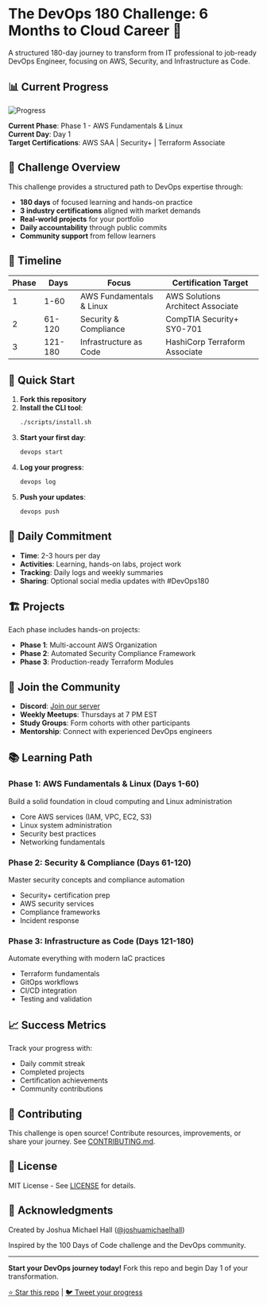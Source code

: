 # The DevOps 180 Challenge: 6 Months to Cloud Career 🚀

A structured 180-day journey to transform from IT professional to job-ready DevOps Engineer, focusing on AWS, Security, and Infrastructure as Code.

## 📊 Current Progress

![Progress](https://progress-bar.dev/0/?scale=180&title=Day&width=600&color=00ADD8&suffix=/180)

**Current Phase**: Phase 1 - AWS Fundamentals & Linux  
**Current Day**: Day 1  
**Target Certifications**: AWS SAA | Security+ | Terraform Associate

## 🎯 Challenge Overview

This challenge provides a structured path to DevOps expertise through:
- **180 days** of focused learning and hands-on practice
- **3 industry certifications** aligned with market demands
- **Real-world projects** for your portfolio
- **Daily accountability** through public commits
- **Community support** from fellow learners

## 📅 Timeline

| Phase | Days | Focus | Certification Target |
|-------|------|-------|---------------------|
| 1 | 1-60 | AWS Fundamentals & Linux | AWS Solutions Architect Associate |
| 2 | 61-120 | Security & Compliance | CompTIA Security+ SY0-701 |
| 3 | 121-180 | Infrastructure as Code | HashiCorp Terraform Associate |

## 🚀 Quick Start

1. **Fork this repository**
2. **Install the CLI tool**:
   ```bash
   ./scripts/install.sh
   ```
3. **Start your first day**:
   ```bash
   devops start
   ```
4. **Log your progress**:
   ```bash
   devops log
   ```
5. **Push your updates**:
   ```bash
   devops push
   ```

## 📝 Daily Commitment

- **Time**: 2-3 hours per day
- **Activities**: Learning, hands-on labs, project work
- **Tracking**: Daily logs and weekly summaries
- **Sharing**: Optional social media updates with #DevOps180

## 🏗️ Projects

Each phase includes hands-on projects:
- **Phase 1**: Multi-account AWS Organization
- **Phase 2**: Automated Security Compliance Framework  
- **Phase 3**: Production-ready Terraform Modules

## 👥 Join the Community

- **Discord**: [Join our server](https://discord.gg/devops180)
- **Weekly Meetups**: Thursdays at 7 PM EST
- **Study Groups**: Form cohorts with other participants
- **Mentorship**: Connect with experienced DevOps engineers

## 📚 Learning Path

### Phase 1: AWS Fundamentals & Linux (Days 1-60)
Build a solid foundation in cloud computing and Linux administration
- Core AWS services (IAM, VPC, EC2, S3)
- Linux system administration
- Security best practices
- Networking fundamentals

### Phase 2: Security & Compliance (Days 61-120)
Master security concepts and compliance automation
- Security+ certification prep
- AWS security services
- Compliance frameworks
- Incident response

### Phase 3: Infrastructure as Code (Days 121-180)
Automate everything with modern IaC practices
- Terraform fundamentals
- GitOps workflows
- CI/CD integration
- Testing and validation

## 📈 Success Metrics

Track your progress with:
- Daily commit streak
- Completed projects
- Certification achievements
- Community contributions

## 🤝 Contributing

This challenge is open source! Contribute resources, improvements, or share your journey. See [CONTRIBUTING.md](./CONTRIBUTING.md).

## 📜 License

MIT License - See [LICENSE](./LICENSE) for details.

## 🙏 Acknowledgments

Created by Joshua Michael Hall ([@joshuamichaelhall](https://github.com/joshuamichaelhall))

Inspired by the 100 Days of Code challenge and the DevOps community.

---

**Start your DevOps journey today!** Fork this repo and begin Day 1 of your transformation.

[⭐ Star this repo](https://github.com/joshuamichaelhall/devops-180-challenge) | [🐦 Tweet your progress](https://twitter.com/intent/tweet?text=I%27m%20starting%20the%20%23DevOps180%20Challenge!%20180%20days%20to%20transform%20my%20career%20into%20DevOps.%20Join%20me!%20https://github.com/joshuamichaelhall/devops-180-challenge)